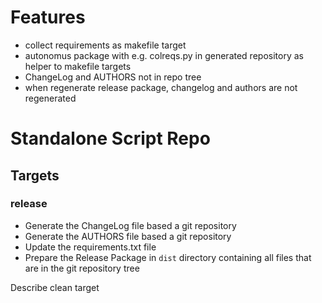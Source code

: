 # Features
- collect requirements as makefile target
- autonomus package with e.g. colreqs.py in generated repository as helper to makefile targets
- ChangeLog and AUTHORS not in repo tree
- when regenerate release package, changelog and authors are not regenerated

# Standalone Script Repo
## Targets
### release
* Generate the ChangeLog file based a git repository
* Generate the AUTHORS file based a git repository
* Update the requirements.txt file
* Prepare the Release Package in `dist` directory containing all files that are in the git repository tree

Describe clean target